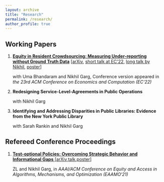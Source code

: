 ```yaml
---
layout: archive
title: "Research"
permalink: /research/
author_profile: true
---
```


## Working Papers

1. **[Equity in Resident Crowdsourcing: Measuring Under-reporting without Ground Truth Data](https://dl.acm.org/doi/abs/10.1145/3490486.3538283)** [[arXiv](https://arxiv.org/abs/2204.08620), [short talk at EC'22](https://www.youtube.com/watch?v=DhZooUiuwK8&list=PLI0o-KVQWwQ_NOW1JQNU88BzGbxR4yksM&index=131), [long talk by Nikhil](https://www.youtube.com/watch?v=FxBpoGpn_6Q), [poster](files/Trees_poster.pdf)]

   with Uma Bhandaram and Nikhil Garg, Conference version appeared in *the 23rd ACM Conference on Economics and Computation (EC‘22)*

2. **Redesigning Service-Level-Agreements in Public Operations**

   with Nikhil Garg

3. **Identifying and Addressing Disparities in Public Libraries: Evidence from the New York Public Library**

   with Sarah Rankin and Nikhil Garg

## Refereed Conference Proceedings

1. [**Test-optional Policies: Overcoming Strategic Behavior and Informational Gaps** ](https://dl.acm.org/doi/abs/10.1145/3465416.3483293)[[arXiv](https://arxiv.org/abs/2107.08922),[talk](https://www.youtube.com/watch?v=GbYDhy3h8NI),[poster](files/Test_optional_poster.pdf)]

   ZL and Nikhil Garg, in *AAAI/ACM Conference on Equity and Access in Algorithms, Mechanisms, and Optimization (EAAMO‘21)*
